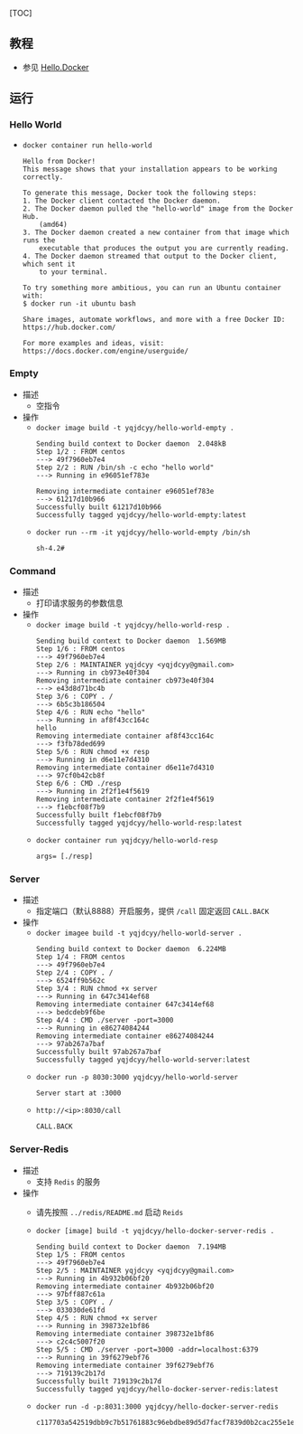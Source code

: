 [TOC]

## 教程
- 参见 [Hello.Docker](http://domain.yqjdcyy.com/post/Hello.Docker/)


## 运行
### Hello World
- `docker container run hello-world`
    ```
    Hello from Docker!
    This message shows that your installation appears to be working correctly.

    To generate this message, Docker took the following steps:
    1. The Docker client contacted the Docker daemon.
    2. The Docker daemon pulled the "hello-world" image from the Docker Hub.
        (amd64)
    3. The Docker daemon created a new container from that image which runs the
        executable that produces the output you are currently reading.
    4. The Docker daemon streamed that output to the Docker client, which sent it
        to your terminal.

    To try something more ambitious, you can run an Ubuntu container with:
    $ docker run -it ubuntu bash

    Share images, automate workflows, and more with a free Docker ID:
    https://hub.docker.com/

    For more examples and ideas, visit:
    https://docs.docker.com/engine/userguide/
    ```

### Empty
- 描述
    - 空指令
- 操作
    - `docker image build -t yqjdcyy/hello-world-empty .`
        ```
        Sending build context to Docker daemon  2.048kB
        Step 1/2 : FROM centos
        ---> 49f7960eb7e4
        Step 2/2 : RUN /bin/sh -c echo "hello world"
        ---> Running in e96051ef783e

        Removing intermediate container e96051ef783e
        ---> 61217d10b966
        Successfully built 61217d10b966
        Successfully tagged yqjdcyy/hello-world-empty:latest        
        ```
    - `docker run --rm -it yqjdcyy/hello-world-empty /bin/sh`
        ```
        sh-4.2#
        ```

### Command
- 描述
    - 打印请求服务的参数信息
- 操作
    - `docker image build -t yqjdcyy/hello-world-resp .`
        ```
        Sending build context to Docker daemon  1.569MB
        Step 1/6 : FROM centos
        ---> 49f7960eb7e4
        Step 2/6 : MAINTAINER yqjdcyy <yqjdcyy@gmail.com>
        ---> Running in cb973e40f304
        Removing intermediate container cb973e40f304
        ---> e43d8d71bc4b
        Step 3/6 : COPY . /
        ---> 6b5c3b186504
        Step 4/6 : RUN echo "hello"
        ---> Running in af8f43cc164c
        hello
        Removing intermediate container af8f43cc164c
        ---> f3fb78ded699
        Step 5/6 : RUN chmod +x resp
        ---> Running in d6e11e7d4310
        Removing intermediate container d6e11e7d4310
        ---> 97cf0b42cb8f
        Step 6/6 : CMD ./resp
        ---> Running in 2f2f1e4f5619
        Removing intermediate container 2f2f1e4f5619
        ---> f1ebcf08f7b9
        Successfully built f1ebcf08f7b9
        Successfully tagged yqjdcyy/hello-world-resp:latest
        ```
    - `docker container run yqjdcyy/hello-world-resp`
        ```
        args= [./resp]
        ```

### Server
- 描述
    - 指定端口（默认8888）开启服务，提供 `/call` 固定返回 `CALL.BACK`
- 操作
    - `docker imagee build -t yqjdcyy/hello-world-server .`
        ```
        Sending build context to Docker daemon  6.224MB
        Step 1/4 : FROM centos
        ---> 49f7960eb7e4
        Step 2/4 : COPY . /
        ---> 6524ff9b562c
        Step 3/4 : RUN chmod +x server
        ---> Running in 647c3414ef68
        Removing intermediate container 647c3414ef68
        ---> bedcdeb9f6be
        Step 4/4 : CMD ./server -port=3000
        ---> Running in e86274084244
        Removing intermediate container e86274084244
        ---> 97ab267a7baf
        Successfully built 97ab267a7baf
        Successfully tagged yqjdcyy/hello-world-server:latest
        ```
    - `docker run -p 8030:3000 yqjdcyy/hello-world-server`
        ```
        Server start at :3000
        ```
    - `http://<ip>:8030/call`
        ```
        CALL.BACK
        ```


### Server-Redis
- 描述
    - 支持 `Redis` 的服务
- 操作
    - 请先按照 `../redis/README.md` 启动 `Reids`
    - `docker [image] build -t yqjdcyy/hello-docker-server-redis .`
        ```
        Sending build context to Docker daemon  7.194MB
        Step 1/5 : FROM centos
        ---> 49f7960eb7e4
        Step 2/5 : MAINTAINER yqjdcyy <yqjdcyy@gmail.com>
        ---> Running in 4b932b06bf20
        Removing intermediate container 4b932b06bf20
        ---> 97bff887c61a
        Step 3/5 : COPY . /
        ---> 033030de61fd
        Step 4/5 : RUN chmod +x server
        ---> Running in 398732e1bf86
        Removing intermediate container 398732e1bf86
        ---> c2c4c5007f20
        Step 5/5 : CMD ./server -port=3000 -addr=localhost:6379
        ---> Running in 39f6279ebf76
        Removing intermediate container 39f6279ebf76
        ---> 719139c2b17d
        Successfully built 719139c2b17d
        Successfully tagged yqjdcyy/hello-docker-server-redis:latest
        ```

    - `docker run -d -p:8031:3000 yqjdcyy/hello-docker-server-redis`
        ```
        c117703a542519dbb9c7b51761883c96ebdbe89d5d7facf7839d0b2cac255e1e
        ```